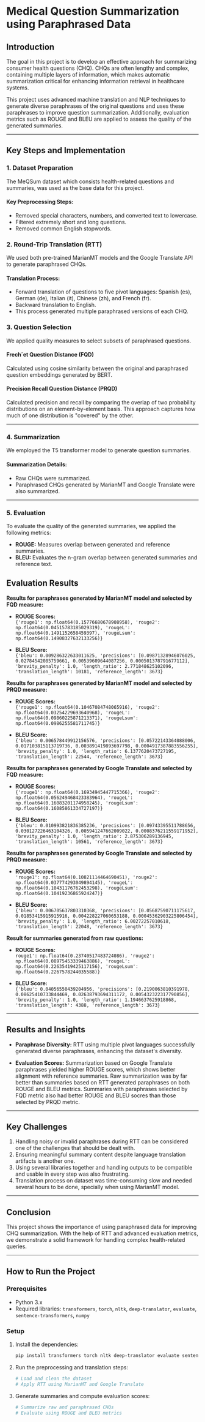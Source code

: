# Medical Question Summarization using Paraphrased Data

## Introduction
The goal in this project is to develop an effective approach for summarizing consumer health questions (CHQ). CHQs are often lengthy and complex, containing multiple layers of information, which makes automatic summarization critical for enhancing information retrieval in healthcare systems.

This project uses advanced machine translation and NLP techniques to generate diverse paraphrases of the original questions and uses these paraphrases to improve question summarization. Additionally, evaluation metrics such as ROUGE and BLEU are applied to assess the quality of the generated summaries.

---

## Key Steps and Implementation

### 1. Dataset Preparation
The MeQSum dataset which consists health-related questions and summaries, was used as the base data for this project.

#### Key Preprocessing Steps:
- Removed special characters, numbers, and converted text to lowercase.
- Filtered extremely short and long questions.
- Removed common English stopwords.

### 2. Round-Trip Translation (RTT)
We used both pre-trained MarianMT models and the Google Translate API to generate paraphrased CHQs.

#### Translation Process:
- Forward translation of questions to five pivot languages: Spanish (es), German (de), Italian (it), Chinese (zh), and French (fr).
- Backward translation to English.
- This process generated multiple paraphrased versions of each CHQ.

### 3. Question Selection
We applied quality measures to select subsets of paraphrased questions.

#### Frech´et Question Distance (FQD)
Calculated using cosine similarity between the original and paraphrased question embeddings generated by BERT.

#### Precision Recall Question Distance (PRQD)
Calculated precision and recall by comparing the overlap of two probability distributions on an element-by-element basis. This approach captures how much of one distribution is "covered" by the other.

---

### 4. Summarization
We employed the T5 transformer model to generate question summaries.

#### Summarization Details:
- Raw CHQs were summarized.
- Paraphrased CHQs generated by MarianMT and Google Translate were also summarized.

---

### 5. Evaluation
To evaluate the quality of the generated summaries, we applied the following metrics:

- **ROUGE:** Measures overlap between generated and reference summaries.
- **BLEU:** Evaluates the n-gram overlap between generated summaries and reference text.


## Evaluation Results

**Results for paraphrases generated by MarianMT model and selected by FQD measure:**

- **ROUGE Scores:**  
  `{'rouge1': np.float64(0.15776680678908958), 'rouge2': np.float64(0.04515783185029319), 'rougeL': np.float64(0.1491152658459397), 'rougeLsum': np.float64(0.14908327632133256)}`

- **BLEU Score:**  
  `{'bleu': 0.009286322633011625, 'precisions': [0.09871328946076025, 0.02784542085759661, 0.00539609644087256, 0.000501378791677112], 'brevity_penalty': 1.0, 'length_ratio': 2.771848625102096, 'translation_length': 10181, 'reference_length': 3673}`

**Results for paraphrases generated by MarianMT model and selected by PRQD measure:**

- **ROUGE Scores:**  
  `{'rouge1': np.float64(0.10467084748065916), 'rouge2': np.float64(0.03254229693640968), 'rougeL': np.float64(0.09860225871213371), 'rougeLsum': np.float64(0.0986255581711745)}`

- **BLEU Score:**  
  `{'bleu': 0.006578449912156576, 'precisions': [0.05722143364088006, 0.017103815113719736, 0.003891419893697798, 0.0004917387883556255], 'brevity_penalty': 1.0, 'length_ratio': 6.1377620473727195, 'translation_length': 22544, 'reference_length': 3673}`

**Results for paraphrases generated by Google Translate and selected by FQD measure:**

- **ROUGE Scores:**  
  `{'rouge1': np.float64(0.16934945447715366), 'rouge2': np.float64(0.056249468423383964), 'rougeL': np.float64(0.16083201174958245), 'rougeLsum': np.float64(0.16085861334727197)}`

- **BLEU Score:**  
  `{'bleu': 0.010993821836385236, 'precisions': [0.09743395511788656, 0.030127226463104326, 0.005941247662009022, 0.0008376211559171952], 'brevity_penalty': 1.0, 'length_ratio': 2.875306289136945, 'translation_length': 10561, 'reference_length': 3673}`

**Results for paraphrases generated by Google Translate and selected by PRQD measure:**

- **ROUGE Scores:**  
  `'rouge1': np.float64(0.10821114464690451), 'rouge2': np.float64(0.037774293049894145), 'rougeL': np.float64(0.10431176762453298), 'rougeLsum': np.float64(0.10419236865924247)}`

- **BLEU Score:**  
  `{'bleu': 0.006705637803310368, 'precisions': [0.05687590711175617, 0.01853415915915916, 0.004228227060653188, 0.00045362903225806454], 'brevity_penalty': 1.0, 'length_ratio': 6.00272257010618, 'translation_length': 22048, 'reference_length': 3673}`

**Result for summaries generated from raw questions:**

- **ROUGE Scores:**  
  `rouge1': np.float64(0.23740517483724086), 'rouge2': np.float64(0.08975453339463886), 'rougeL': np.float64(0.22635419425117156), 'rougeLsum': np.float64(0.2267578244035588)}`

- **BLEU Score:**  
  `{'bleu': 0.04056550439204956, 'precisions': [0.2190063810391978, 0.08625410733844469, 0.02638793694311172, 0.005432322317790856], 'brevity_penalty': 1.0, 'length_ratio': 1.1946637625918868, 'translation_length': 4388, 'reference_length': 3673}`
---

## Results and Insights
- **Paraphrase Diversity:** RTT using multiple pivot languages successfully generated diverse paraphrases, enhancing the dataset's diversity.

- **Evaluation Scores:** Summarization based on Google Translate paraphrases yielded higher ROUGE scores, which shows better alignment with reference summaries. Raw summarization was by far better than summaries based on RTT generated paraphrases on both ROUGE and BLEU metrics.
Summaries with paraphrases selected by FQD metric also had better ROUGE and BLEU socres than those selected by PRQD metric.

---

## Key Challenges
1. Handling noisy or invalid paraphrases during RTT can be considered one of the challenges that should be dealt with. 
2. Ensuring meaningful summary content despite language translation artifacts is another one.
3. Using several libraries together and handling outputs to be compatible and usable in every step was also frustrating.
4. Translation process on dataset was time-consuming slow and needed several hours to be done, specially when using MarianMT model. 

---

## Conclusion
This project shows the importance of using paraphrased data for improving CHQ summarization. With the help of RTT and advanced evaluation metrics, we demonstrate a solid framework for handling complex health-related queries.

---

## How to Run the Project

### Prerequisites
- Python 3.x
- Required libraries: `transformers`, `torch`, `nltk`, `deep-translator`, `evaluate`, `sentence-transformers`, `numpy`

### Setup
1. Install the dependencies:
   ```bash
   pip install transformers torch nltk deep-translator evaluate sentence-transformers
   ```

2. Run the preprocessing and translation steps:
   ```python
   # Load and clean the dataset
   # Apply RTT using MarianMT and Google Translate
   ```

3. Generate summaries and compute evaluation scores:
   ```python
   # Summarize raw and paraphrased CHQs
   # Evaluate using ROUGE and BLEU metrics
   ```